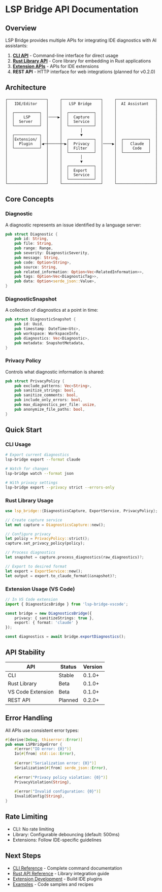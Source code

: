 # LSP Bridge API Documentation

## Overview

LSP Bridge provides multiple APIs for integrating IDE diagnostics with AI assistants:

1. **[CLI API](./cli-reference.md)** - Command-line interface for direct usage
2. **[Rust Library API](./rust-api.md)** - Core library for embedding in Rust applications
3. **[Extension APIs](./extension-api.md)** - APIs for IDE extensions
4. **REST API** - HTTP interface for web integrations (planned for v0.2.0)

## Architecture

```
┌─────────────────┐     ┌─────────────────┐     ┌─────────────────┐
│   IDE/Editor    │     │   LSP Bridge    │     │  AI Assistant   │
│                 │     │                 │     │                 │
│  ┌───────────┐  │     │  ┌───────────┐  │     │                 │
│  │    LSP    │  │────▶│  │  Capture  │  │     │                 │
│  │  Server   │  │     │  │  Service  │  │     │                 │
│  └───────────┘  │     │  └───────────┘  │     │                 │
│                 │     │        │        │     │                 │
│  ┌───────────┐  │     │        ▼        │     │                 │
│  │Extension/ │  │     │  ┌───────────┐  │     │  ┌───────────┐  │
│  │  Plugin   │◀─┼─────┼─▶│  Privacy  │  │────▶│  │   Claude  │  │
│  └───────────┘  │     │  │  Filter   │  │     │  │    Code   │  │
│                 │     │  └───────────┘  │     │  └───────────┘  │
│                 │     │        │        │     │                 │
│                 │     │        ▼        │     │                 │
│                 │     │  ┌───────────┐  │     │                 │
│                 │     │  │  Export   │  │     │                 │
│                 │     │  │  Service  │  │     │                 │
│                 │     │  └───────────┘  │     │                 │
└─────────────────┘     └─────────────────┘     └─────────────────┘
```

## Core Concepts

### Diagnostic
A diagnostic represents an issue identified by a language server:

```rust
pub struct Diagnostic {
    pub id: String,
    pub file: String,
    pub range: Range,
    pub severity: DiagnosticSeverity,
    pub message: String,
    pub code: Option<String>,
    pub source: String,
    pub related_information: Option<Vec<RelatedInformation>>,
    pub tags: Option<Vec<DiagnosticTag>>,
    pub data: Option<serde_json::Value>,
}
```

### DiagnosticSnapshot
A collection of diagnostics at a point in time:

```rust
pub struct DiagnosticSnapshot {
    pub id: Uuid,
    pub timestamp: DateTime<Utc>,
    pub workspace: WorkspaceInfo,
    pub diagnostics: Vec<Diagnostic>,
    pub metadata: SnapshotMetadata,
}
```

### Privacy Policy
Controls what diagnostic information is shared:

```rust
pub struct PrivacyPolicy {
    pub exclude_patterns: Vec<String>,
    pub sanitize_strings: bool,
    pub sanitize_comments: bool,
    pub include_only_errors: bool,
    pub max_diagnostics_per_file: usize,
    pub anonymize_file_paths: bool,
}
```

## Quick Start

### CLI Usage
```bash
# Export current diagnostics
lsp-bridge export --format claude

# Watch for changes
lsp-bridge watch --format json

# With privacy settings
lsp-bridge export --privacy strict --errors-only
```

### Rust Library Usage
```rust
use lsp_bridge::{DiagnosticsCapture, ExportService, PrivacyPolicy};

// Create capture service
let mut capture = DiagnosticsCapture::new();

// Configure privacy
let policy = PrivacyPolicy::strict();
capture.set_privacy_policy(policy);

// Process diagnostics
let snapshot = capture.process_diagnostics(raw_diagnostics)?;

// Export to desired format
let export = ExportService::new();
let output = export.to_claude_format(&snapshot)?;
```

### Extension Usage (VS Code)
```typescript
// In VS Code extension
import { DiagnosticsBridge } from 'lsp-bridge-vscode';

const bridge = new DiagnosticsBridge({
    privacy: { sanitizeStrings: true },
    export: { format: 'claude' }
});

const diagnostics = await bridge.exportDiagnostics();
```

## API Stability

| API | Status | Version |
|-----|--------|---------|
| CLI | Stable | 0.1.0+ |
| Rust Library | Beta | 0.1.0+ |
| VS Code Extension | Beta | 0.1.0+ |
| REST API | Planned | 0.2.0+ |

## Error Handling

All APIs use consistent error types:

```rust
#[derive(Debug, thiserror::Error)]
pub enum LSPBridgeError {
    #[error("IO error: {0}")]
    Io(#[from] std::io::Error),
    
    #[error("Serialization error: {0}")]
    Serialization(#[from] serde_json::Error),
    
    #[error("Privacy policy violation: {0}")]
    PrivacyViolation(String),
    
    #[error("Invalid configuration: {0}")]
    InvalidConfig(String),
}
```

## Rate Limiting

- CLI: No rate limiting
- Library: Configurable debouncing (default: 500ms)
- Extensions: Follow IDE-specific guidelines

## Next Steps

- [CLI Reference](./cli-reference.md) - Complete command documentation
- [Rust API Reference](./rust-api.md) - Library integration guide
- [Extension Development](./extension-api.md) - Build IDE plugins
- [Examples](./examples.md) - Code samples and recipes